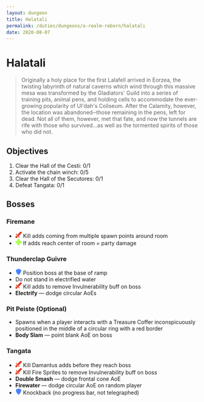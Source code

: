 ```yaml
---
layout: dungeon
title: Halatali
permalink: /duties/dungeons/a-realm-reborn/halatali
date: 2020-08-07
---
```


# Halatali

> Originally a holy place for the first Lalafell arrived in Eorzea, the twisting labyrinth of natural caverns which wind through this massive mesa was transformed by the Gladiators' Guild into a series of training pits, animal pens, and holding cells to accommodate the ever-growing popularity of Ul'dah's Coliseum. After the Calamity, however, the location was abandoned─those remaining in the pens, left for dead. Not all of them, however, met that fate, and now the tunnels are rife with those who survived...as well as the tormented spirits of those who did not.

## Objectives

1. Clear the Hall of the Cesti: 0/1
2. Activate the chain winch: 0/5
3. Clear the Hall of the Secutores: 0/1
4. Defeat Tangata: 0/1

## Bosses

### Firemane

- ![](/assets/icons/role-dps.png) Kill adds coming from multiple spawn points around room
- ![](/assets/icons/role-healer.png) If adds reach center of room = party damage

### Thunderclap Guivre

- ![](/assets/icons/role-tank.png) Position boss at the base of ramp
- Do not stand in electrified water
- ![](/assets/icons/role-dps.png) Kill adds to remove Invulnerability buff on boss
- **Electrify** — dodge circular AoEs

### Pit Peiste (Optional)

- Spawns when a player interacts with a Treasure Coffer inconspicuously positioned in the middle of a circular ring with a red border
- **Body Slam** — point blank AoE on boss

### Tangata

- ![](/assets/icons/role-dps.png) Kill Damantus adds before they reach boss
- ![](/assets/icons/role-dps.png) Kill Fire Sprites to remove Invulnerability buff on boss
- **Double Smash** — dodge frontal cone AoE
- **Firewater** — dodge circular AoE on random player
- ![](/assets/icons/role-tank.png) Knockback (no progress bar, not telegraphed)



